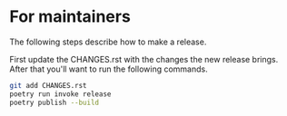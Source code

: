 # For maintainers
The following steps describe how to make a release.

First update the CHANGES.rst with the changes the new release brings.
After that you'll want to run the following commands.
```bash
git add CHANGES.rst
poetry run invoke release
poetry publish --build
```
